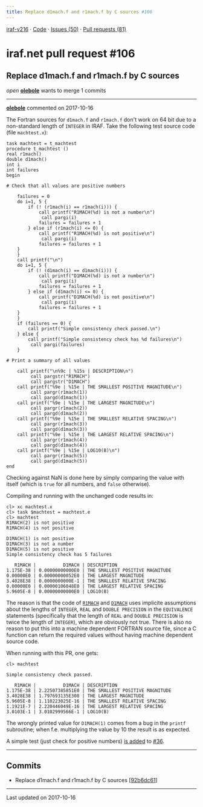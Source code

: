 ```yaml
---
title: Replace d1mach.f and r1mach.f by C sources #106
---
```


[iraf-v216](/iraf-v216) · [Code](https://github.com/iraf-community/iraf/tree/iraf-v216) · [Issues (50)](/iraf-v216/issues) · [Pull requests (81)](/iraf-v216/issues/pulls)

# iraf.net pull request #106
## Replace d1mach.f and r1mach.f by C sources
*open* **[olebole](https://github.com/olebole)** wants to merge 1 commits

- - - -

**[olebole](https://github.com/olebole)** commented on 2017-10-16

The Fortran sources for `d1mach.f` and `r1mach.f` don't work on 64 bit due to a non-standard length of `INTEGER` in IRAF. Take the following test source code (file `machtest.x`):  
```  
task machtest = t_machtest  
procedure t_machtest ()  
real r1mach()  
double d1mach()  
int i  
int failures  
begin  
  
# Check that all values are positive numbers  
  
    failures = 0  
    do i=1, 5 {  
        if (! (r1mach(i) == r1mach(i))) {  
            call printf("R1MACH(%d) is not a number\n")  
	         call pargi(i)  
            failures = failures + 1  
        } else if (r1mach(i) <= 0) {  
            call printf("R1MACH(%d) is not positive\n")  
	         call pargi(i)  
            failures = failures + 1  
	}  
    }  
    call printf("\n")  
    do i=1, 5 {  
        if (! (d1mach(i) == d1mach(i))) {  
            call printf("D1MACH(%d) is not a number\n")  
	         call pargi(i)  
            failures = failures + 1  
        } else if (d1mach(i) <= 0) {  
            call printf("D1MACH(%d) is not positive\n")  
	         call pargi(i)  
            failures = failures + 1  
	}  
    }  
    if (failures == 0) {  
        call printf("Simple consistency check passed.\n")  
    } else {  
        call printf("Simple consistency check has %d failures\n")  
	     call pargi(failures)  
    }  
  
# Print a summary of all values  
  
    call printf("\n%9c | %15s | DESCRIPTION\n")  
         call pargstr("R1MACH")  
         call pargstr("D1MACH")  
    call printf("%9e | %15e | THE SMALLEST POSITIVE MAGNITUDE\n")  
         call pargr(r1mach(1))  
         call pargd(d1mach(1))  
    call printf("%9e | %15e | THE LARGEST MAGNITUDE\n")  
         call pargr(r1mach(2))  
         call pargd(d1mach(2))  
    call printf("%9e | %15e | THE SMALLEST RELATIVE SPACING\n")  
         call pargr(r1mach(3))  
         call pargd(d1mach(3))  
    call printf("%9e | %15e | THE LARGEST RELATIVE SPACING\n")  
         call pargr(r1mach(4))  
         call pargd(d1mach(4))  
    call printf("%9e | %15e | LOG10(B)\n")  
         call pargr(r1mach(5))  
         call pargd(d1mach(5))  
end  
```  
  
Checking against NaN is done here by simply comparing the value with itself (which is `true` for all numbers, and `false` otherwise).  
  
Compiling and running with the unchanged code results in:  
```  
cl> xc machtest.x  
cl> task $machtest = machtest.e  
cl> machtest  
R1MACH(2) is not positive  
R1MACH(4) is not positive  
  
D1MACH(1) is not positive  
D1MACH(3) is not a number  
D1MACH(5) is not positive  
Simple consistency check has 5 failures  
  
   R1MACH |          D1MACH | DESCRIPTION  
1.175E-38 | 0.00000000000E0 | THE SMALLEST POSITIVE MAGNITUDE  
0.00000E0 | 0.00000000052E0 | THE LARGEST MAGNITUDE  
3.4028E38 | 0.0000000000E-1 | THE SMALLEST RELATIVE SPACING  
0.00000E0 | 0.00000106048E0 | THE LARGEST RELATIVE SPACING  
5.9605E-8 | 0.00000000000E0 | LOG10(B)  
```  
  
The reason is that the code of [`R1MACH`](https://github.com/iraf-community/iraf/blob/9590f45760a4791f3305407fb51c87f1282b32be/unix/hlib/r1mach.f#L32-L48) and [`D1MACH`](https://github.com/iraf-community/iraf/blob/9590f45760a4791f3305407fb51c87f1282b32be/unix/hlib/d1mach.f#L36-L52) uses implicite assumptions about the lengths of `INTEGER`,  `REAL` and `DOUBLE PRECISION` in the `EQUIVALENCE` statements (specifically that the length of `REAL` and `DOUBLE PRECISION` is twice the length of `INTEGER`), which are obviously not true. There is also no reason to put this into a machine dependent FORTRAN source file, since a C function can return the required values without having machine dependent source code.  
  
When running with this PR, one gets:  
```  
cl> machtest  
  
Simple consistency check passed.  
  
   R1MACH |          D1MACH | DESCRIPTION  
1.175E-38 | 2.22507385851E0 | THE SMALLEST POSITIVE MAGNITUDE  
3.4028E38 | 1.797693135E308 | THE LARGEST MAGNITUDE  
5.9605E-8 | 1.110223025E-16 | THE SMALLEST RELATIVE SPACING  
1.1921E-7 | 2.220446049E-16 | THE LARGEST RELATIVE SPACING  
3.0103E-1 | 3.0102999566E-1 | LOG10(B)  
```  
The wrongly printed value for `D1MACH(1)` comes from a bug in the `printf` subroutine; when f.e. multiplying the value by 10 the result is as expected.  
  
A simple test (just check for positive numbers) [is added](https://github.com/iraf-community/iraf/pull/36/commits/c05725824e8d97cdfd3bf79abf7870fd4bc864f0) to [#36](https://iraf-community.github.io/iraf-v216/issues/36).
- - - -

## Commits

* Replace d1mach.f and r1mach.f by C sources [[92b6dc61](https://github.com/iraf-community/iraf/commit/92b6dc615468c6eb43075b9c60b553a508ce7151)]

- - - -

Last updated on 2017-10-16

